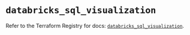 # `databricks_sql_visualization`

Refer to the Terraform Registry for docs: [`databricks_sql_visualization`](https://registry.terraform.io/providers/databricks/databricks/1.48.2/docs/resources/sql_visualization).
